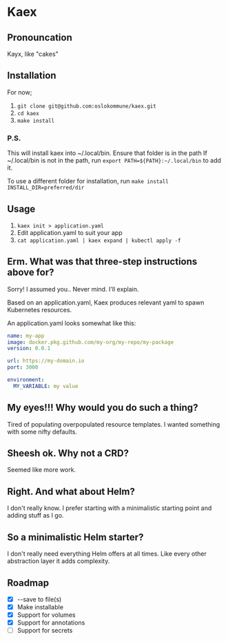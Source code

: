 # Kaex

## Pronouncation
Kayx, like "cakes"

## Installation
For now;
1. `git clone git@github.com:oslokommune/kaex.git`
2. `cd kaex`
4. `make install`

### P.S.
This will install kaex into ~/.local/bin. Ensure that folder is in the path
If ~/.local/bin is not in the path, run `export PATH=${PATH}:~/.local/bin` to add it.

To use a different folder for installation, run `make install INSTALL_DIR=preferred/dir`

## Usage
1. `kaex init > application.yaml`
2. Edit application.yaml to suit your app
3. `cat application.yaml | kaex expand | kubectl apply -f`

## Erm. What was that three-step instructions above for?
Sorry! I assumed you.. Never mind. I'll explain.

Based on an application.yaml, Kaex produces relevant yaml to spawn Kubernetes
resources.

An application.yaml looks somewhat like this:
```yaml
name: my-app
image: docker.pkg.github.com/my-org/my-repo/my-package
version: 0.0.1

url: https://my-domain.io
port: 3000

environment:
  MY_VARIABLE: my value
```

## My eyes!!! Why would you do such a thing?
Tired of populating overpopulated resource templates. I wanted something with
some nifty defaults.

## Sheesh ok. Why not a CRD?
Seemed like more work.

## Right. And what about Helm?
I don't really know. I prefer starting with a minimalistic starting point and
adding stuff as I go.

## So a minimalistic Helm starter?
I don't really need everything Helm offers at all times. Like every other
abstraction layer it adds complexity.


## Roadmap

- [x] --save to file(s)
- [x] Make installable
- [x] Support for volumes
- [x] Support for annotations
- [ ] Support for secrets
